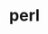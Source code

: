 ---
title: "perl"
layout: cache
categories: [package, v0.18.1]
meta: {"versions": ["5.34.1"], "compilers": ["gcc@=7.3.1", "gcc@=7.5.0", "gcc@=8.4.0"], "oss": ["amzn2", "ubuntu18.04"], "platforms": ["linux"], "targets": ["aarch64", "graviton2", "x86_64", "x86_64_v3", "x86_64_v4"], "stacks": ["aws-ahug", "aws-ahug-aarch64", "aws-isc", "aws-isc-aarch64", "build_systems", "data-vis-sdk", "e4s", "radiuss", "root", "tutorial"], "num_specs": 6, "num_specs_by_stack": {"root": 6, "radiuss": 1, "tutorial": 2, "build_systems": 1, "e4s": 1, "data-vis-sdk": 1, "aws-ahug": 2, "aws-isc": 2, "aws-isc-aarch64": 2, "aws-ahug-aarch64": 2}}
spec_details: [{"hash": "pn5mteswujdkuong6mbqaush54rdas7c", "compiler": "gcc@=7.5.0", "versions": ["5.34.1"], "os": "ubuntu18.04", "platform": "linux", "target": "x86_64", "variants": ["+cpanm", "+shared", "+threads"], "stacks": ["root", "radiuss", "tutorial", "build_systems", "e4s", "data-vis-sdk"], "size": "-", "tarball": "https://binaries.spack.io/v0.18.1/build_cache/linux-ubuntu18.04-x86_64/gcc-7.5.0/perl-5.34.1/linux-ubuntu18.04-x86_64-gcc-7.5.0-perl-5.34.1-pn5mteswujdkuong6mbqaush54rdas7c.spack"}, {"hash": "la5aulrfwxervdnl5ttxdtseckztsvap", "compiler": "gcc@=7.3.1", "versions": ["5.34.1"], "os": "amzn2", "platform": "linux", "target": "x86_64_v4", "variants": ["+cpanm", "+shared", "+threads"], "stacks": ["aws-ahug", "root", "aws-isc"], "size": "-", "tarball": "https://binaries.spack.io/v0.18.1/build_cache/linux-amzn2-x86_64_v4/gcc-7.3.1/perl-5.34.1/linux-amzn2-x86_64_v4-gcc-7.3.1-perl-5.34.1-la5aulrfwxervdnl5ttxdtseckztsvap.spack"}, {"hash": "ke6tcdaugy36e7ekjxcvwriq4e5fqxfy", "compiler": "gcc@=7.3.1", "versions": ["5.34.1"], "os": "amzn2", "platform": "linux", "target": "graviton2", "variants": ["+cpanm", "+shared", "+threads"], "stacks": ["aws-isc-aarch64", "aws-ahug-aarch64", "root"], "size": "-", "tarball": "https://binaries.spack.io/v0.18.1/build_cache/linux-amzn2-graviton2/gcc-7.3.1/perl-5.34.1/linux-amzn2-graviton2-gcc-7.3.1-perl-5.34.1-ke6tcdaugy36e7ekjxcvwriq4e5fqxfy.spack"}, {"hash": "dvqhup5s7ivhszesv6uvabvcucumknbj", "compiler": "gcc@=7.3.1", "versions": ["5.34.1"], "os": "amzn2", "platform": "linux", "target": "aarch64", "variants": ["+cpanm", "+shared", "+threads"], "stacks": ["aws-isc-aarch64", "aws-ahug-aarch64", "root"], "size": "-", "tarball": "https://binaries.spack.io/v0.18.1/build_cache/linux-amzn2-aarch64/gcc-7.3.1/perl-5.34.1/linux-amzn2-aarch64-gcc-7.3.1-perl-5.34.1-dvqhup5s7ivhszesv6uvabvcucumknbj.spack"}, {"hash": "zxvrdtajh42yja3dowhwc63ienf6mtzg", "compiler": "gcc@=7.3.1", "versions": ["5.34.1"], "os": "amzn2", "platform": "linux", "target": "x86_64_v3", "variants": ["+cpanm", "+shared", "+threads"], "stacks": ["aws-ahug", "root", "aws-isc"], "size": "-", "tarball": "https://binaries.spack.io/v0.18.1/build_cache/linux-amzn2-x86_64_v3/gcc-7.3.1/perl-5.34.1/linux-amzn2-x86_64_v3-gcc-7.3.1-perl-5.34.1-zxvrdtajh42yja3dowhwc63ienf6mtzg.spack"}, {"hash": "yycipnrjt7nlqchwy2uydmgiomjup424", "compiler": "gcc@=8.4.0", "versions": ["5.34.1"], "os": "ubuntu18.04", "platform": "linux", "target": "x86_64", "variants": ["+cpanm", "+shared", "+threads"], "stacks": ["root", "tutorial"], "size": "-", "tarball": "https://binaries.spack.io/v0.18.1/build_cache/linux-ubuntu18.04-x86_64/gcc-8.4.0/perl-5.34.1/linux-ubuntu18.04-x86_64-gcc-8.4.0-perl-5.34.1-yycipnrjt7nlqchwy2uydmgiomjup424.spack"}]
---